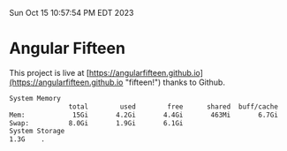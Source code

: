 Sun Oct 15 10:57:54 PM EDT 2023

# Angular Fifteen


This project is live at [https://angularfifteen.github.io](https://angularfifteen.github.io "fifteen!") thanks to Github.

```bash
System Memory
               total        used        free      shared  buff/cache   available
Mem:            15Gi       4.2Gi       4.4Gi       463Mi       6.7Gi        10Gi
Swap:          8.0Gi       1.9Gi       6.1Gi
System Storage
1.3G	.
```
```bash
